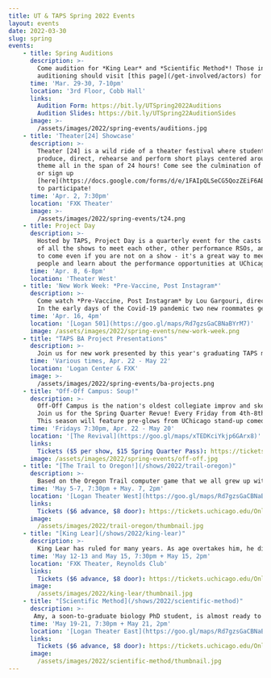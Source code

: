 ```yaml
---
title: UT & TAPS Spring 2022 Events
layout: events
date: 2022-03-30
slug: spring
events:
    - title: Spring Auditions
      description: >-
        Come audition for *King Lear* and *Scientific Method*! Those interested in
        auditioning should visit [this page](/get-involved/actors) for more details.
      time: 'Mar. 29-30, 7-10pm'
      location: '3rd Floor, Cobb Hall'
      links:
        Audition Form: https://bit.ly/UTSpring2022Auditions
        Audition Slides: https://bit.ly/UTSpring22AuditionSides
      image: >-
        /assets/images/2022/spring-events/auditions.jpg
    - title: 'Theater[24] Showcase'
      description: >-
        Theater [24] is a wild ride of a theater festival where students write,
        produce, direct, rehearse and perform short plays centered around a secret
        theme all in the span of 24 hours! Come see the culmination of their work,
        or sign up
        [here](https://docs.google.com/forms/d/e/1FAIpQLSeCG5QozZEiF6AB-OgTdl1dKWaxyQ9qGeXoMdtxSy02M0pH9A/closedform)
        to participate!
      time: 'Apr. 2, 7:30pm'
      location: 'FXK Theater'
      image: >-
        /assets/images/2022/spring-events/t24.png
    - title: Project Day
      description: >-
        Hosted by TAPS, Project Day is a quarterly event for the casts and crews
        of all the shows to meet each other, other performance RSOs, and TAPS staff. Feel free
        to come even if you are not on a show - it's a great way to meet theater
        people and learn about the performance opportunities at UChicago!
      time: 'Apr. 8, 6-8pm'
      location: 'Theater West'
    - title: 'New Work Week: *Pre-Vaccine, Post Instagram*'
      description: >-
        Come watch *Pre-Vaccine, Post Instagram* by Lou Gargouri, directed by Eleni Lefakis and Olivia Ward, and featuring Allegra Hatem and Honglan Huang. Tickets are free!<br>
        In the early days of the Covid-19 pandemic two new roommates get to know each other during lockdown. They share dinner, their feelings on social media as well as their homesickness. Will they end up friends or will the lockdown drive them apart?
      time: 'Apr. 16, 4pm'
      location: '[Logan 501](https://goo.gl/maps/Rd7gzsGaCBNaBYrM7)'
      image: /assets/images/2022/spring-events/new-work-week.png
    - title: "TAPS BA Project Presentations"
      description: >-
        Join us for new work presented by this year's graduating TAPS majors and minors! Performances include *Ah Wing and the Automaton Eagle* (7:30p Apr. 28-29), *Me/My/Mine: 我，我的，我的* (Apr. 29), *Yivdak* (6:30p Apr. 30 - May 1), and *Pint Sized Plays* (6:30p Sundays Apr. 24 - May 22). For more details on locations and times, [click here](https://taps.uchicago.edu/event/taps-ba-thesis-project-presentations)!
      time: 'Various times, Apr. 22 - May 22'
      location: 'Logan Center & FXK'
      image: >-
        /assets/images/2022/spring-events/ba-projects.png
    - title: "Off-Off Campus: Soup!"
      description: >-
        Off-Off Campus is the nation's oldest collegiate improv and sketch comedy group.<br>
        Join us for the Spring Quarter Revue! Every Friday from 4th-8th week, Generations 36 will present a never-before-seen comedy show, never to be seen again... unless you're in a Groundhog Day situation, in which case, we can't help you. All love, though!<br>
        This season will feature pre-glows from UChicago stand-up comedians, Ransom Notes a capella, and even a magician!
      time: 'Fridays 7:30pm, Apr. 22 - May 20'
      location: '[The Revival](https://goo.gl/maps/xTEDKciYkjp6GArx8)'
      links:
        Tickets ($5 per show, $15 Spring Quarter Pass): https://tickets.uchicago.edu/Online/default.asp?doWork::WScontent::loadArticle=Load&BOparam::WScontent::loadArticle::article_id=693B777A-2982-495A-A339-EFB4F8C9683C
      image: /assets/images/2022/spring-events/off-off.jpg
    - title: "[The Trail to Oregon!](/shows/2022/trail-oregon)"
      description: >-
        Based on the Oregon Trail computer game that we all grew up with and loved. *The Trail to Oregon* follows a family of five as they make their way from Missouri to Oregon in 1848. From starvation to bandits to dysentery, the family endures all of these challenges in hopes of a better life in Oregon. A free preview will take place Thursday, May 5.
      time: 'May 5-7, 7:30pm + May. 7, 2pm'
      location: '[Logan Theater West](https://goo.gl/maps/Rd7gzsGaCBNaBYrM7)'
      links:
        Tickets ($6 advance, $8 door): https://tickets.uchicago.edu/Online/default.asp?doWork::WScontent::loadArticle=Load&BOparam::WScontent::loadArticle::article_id=31AECB8A-E3F4-421F-AB87-3D0CE1D4E71A
      image:
        /assets/images/2022/trail-oregon/thumbnail.jpg
    - title: "[King Lear](/shows/2022/king-lear)"
      description: >-
        King Lear has ruled for many years. As age overtakes him, he divides his kingdom amongst his children. Misjudging their loyalty, he soon finds himself stripped of all the trappings of state, wealth and power that had defined him. A free preview will take place Thursday, May 12.
      time: 'May 12-13 and May 15, 7:30pm + May 15, 2pm'
      location: 'FXK Theater, Reynolds Club'
      links:
        Tickets ($6 advance, $8 door): https://tickets.uchicago.edu/Online/default.asp?doWork::WScontent::loadArticle=Load&BOparam::WScontent::loadArticle::article_id=1D8048F9-CFD0-4066-A81E-DBEAF2EC70B2
      image:
        /assets/images/2022/king-lear/thumbnail.jpg
    - title: "[Scientific Method](/shows/2022/scientific-method)"
      description: >-
       Amy, a soon-to-graduate biology PhD student, is almost ready to submit her cancer research work. Meanwhile at a conference, her mentor finds out that a heavily overlapping work was recently published, rendering Amy’s hard work no longer usable. She is now forced to start over on a new project and seek outside funding. Getting scooped isn’t a rare occurrence in science, but what happened to Amy might be more than a simple coincidence. A free preview will take place Thursday, May 19.
      time: 'May 19-21, 7:30pm + May 21, 2pm'
      location: '[Logan Theater East](https://goo.gl/maps/Rd7gzsGaCBNaBYrM7)'
      links:
        Tickets ($6 advance, $8 door): https://tickets.uchicago.edu/Online/default.asp?doWork%3A%3AWScontent%3A%3AloadArticle=Load&BOparam%3A%3AWScontent%3A%3AloadArticle%3A%3Aarticle_id=702C3542-DBEC-40AB-885B-22DAA8A32136
      image:
        /assets/images/2022/scientific-method/thumbnail.jpg
---
```

